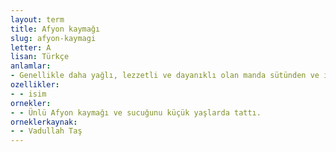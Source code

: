 ```yaml
---
layout: term
title: Afyon kaymağı
slug: afyon-kaymagi
letter: A
lisan: Türkçe
anlamlar:
- Genellikle daha yağlı, lezzetli ve dayanıklı olan manda sütünden ve inek sütünden elde edilen, Afyon yöresine özgü bir kaymak türü
ozellikler:
- - isim
ornekler:
- - Ünlü Afyon kaymağı ve sucuğunu küçük yaşlarda tattı.
orneklerkaynak:
- - Vadullah Taş
---
```

